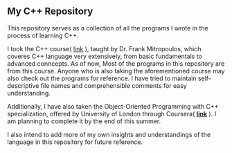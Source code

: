 ## My C++ Repository

This repository serves as a collection of all the programs I wrote in the process of learning C++. 

I took the C++ course( [link](https://www.udemy.com/course/beginning-c-plus-plus-programming/?couponCode=KEEPLEARNING) ), taught by  Dr. Frank Mitropoulos, which coveres C++ language very extensively, from basic fundamentals to advanced conncepts. As of now, Most of the programs in this repository are from this course. Anyone who is also taking the aforementioned course may also check out the programs for reference. I have tried to maintain self-descriptive file names and comprehensible comments for easy understanding.

Additionally, I have also taken the Object-Oriented Programming with C++ specialization, offered by University of London through Coursera( [**link**](https://www.coursera.org/specializations/object-oriented-programming-s12n) ). I am planning to complete it by the end of this summer.

I also intend to add more of my own insights and understandings of the language in this repository for future reference.
